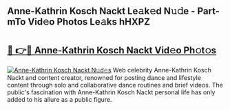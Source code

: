 ## Anne-Kathrin Kosch Nackt Le𝚊k𝚎d N𝚞𝚍e - Part-mTo Vid𝚎o Photos Le𝚊ks hHXPZ

# <h2><a href="http://fb18hq.evod.top/?m=Anne-Kathrin+Kosch+Nackt">🔗 👉🔴 Anne-Kathrin Kosch Nackt Vid𝚎o Ph𝚘t𝚘s</a></h2>

[![Anne-Kathrin Kosch Nackt N𝚞d𝚎s](https://i.imgur.com/8V9OHl7.gif)](http://fb18hq.evod.top/?m=Anne-Kathrin+Kosch+Nackt)
Web celebrity Anne-Kathrin Kosch Nackt and content creator, renowned for posting dance and lifestyle content through solo and collaborative dance routines and brief videos. The public's fascination with Anne-Kathrin Kosch Nackt personal life has only added to his allure as a public figure. 
